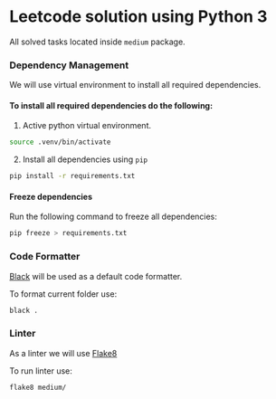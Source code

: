 # Leetcode solution using Python 3

All solved tasks located inside `medium` package.

### Dependency Management

We will use virtual environment to install all required dependencies.

#### To install all required dependencies do the following:

1. Active python virtual environment.
```bash
source .venv/bin/activate
```

2. Install all dependencies using `pip`
```bash
pip install -r requirements.txt
```

#### Freeze dependencies

Run the following command to freeze all dependencies:

```bash
pip freeze > requirements.txt
```

### Code Formatter

[Black](https://github.com/psf/black) will be used as a default code formatter.

To format current folder use:
```bash
black .
```

### Linter

As a linter we will use [Flake8](https://flake8.pycqa.org/en/latest/)

To run linter use:

```bash
flake8 medium/
```